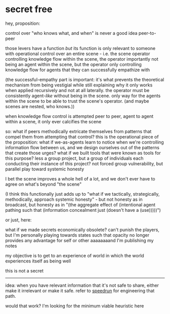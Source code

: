# secret free

hey, proposition:

control over "who knows what, and when" is never a good idea peer-to-peer

those levers have a function _but_ its function is only relevant to someone with operational control over an entire scene - i.e. the scene operator controlling knowledge flow within the scene, the operator importantly not being an agent within the scene, but the operator only controlling knowledge flow for agents that they can successfully empathize with

(the successful-empathy part is important: it's what prevents the theoretical mechanism from being vestigial while still explaining why it only works when applied recursively and not at all laterally. the operator must be consistently agent-_like_ without being in the scene. only way for the agents within the scene to be able to trust the scene's operator. (and maybe scenes are nested, who knows.))

when knowledge flow control is attempted peer to peer, agent to agent within a scene, it only ever calcifies the scene

so: what if peers methodically extricate themselves from patterns that compel them from attempting that control? this is the operational piece of the proposition: what if we-as-agents learn to notice when we're controlling information flow between us, and we design ourselves out of the patterns that create those urges? what if we built tools that were known as tools for this purpose? less a group project, but a group of individuals each conducting their instance of this project? not forced group vulnerability, but parallel play toward systemic honesty

I bet the scene improves a whole hell of a lot, and we don't ever have to agree on what's beyond "the scene"

(I think this functionally just adds up to "what if we tactically, strategically, methodically, approach systemic honesty" - but not honesty as in broadcast, but honesty as in "(the aggregate effect of (intentional agent pathing such that (information concealment just (doesn't have a (use)))))")

or just, here:

what if we made secrets economically obsolete? can't punish the players, but I'm personally playing towards states such that opacity no longer provides any advantage for self or other aaaaaaaand I'm publishing my notes

my objective is to get to an experience of world in which the world experiences itself as being well

this is not a secret

***

idea: when you have relevant information that it's not safe to share, either make it irrelevant or make it safe. refer to [speedrun](../../06/29/speedrun.md) for engineering that path.

would that work? I'm looking for the minimum viable heuristic here
